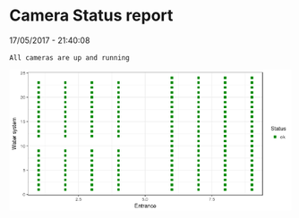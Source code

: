 Camera Status report
================
17/05/2017 - 21:40:08

    All cameras are up and running

![](camreport_files/figure-markdown_github/unnamed-chunk-2-1.png)
